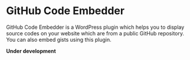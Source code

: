 # GitHub Code Embedder
GitHub Code Embedder is a WordPress plugin which helps you to display source codes on your website which are from a public GitHub repository. You can also embed gists using this plugin.

**Under development**